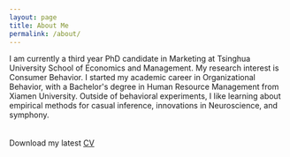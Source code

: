 ```yaml
---
layout: page
title: About Me
permalink: /about/
---
```

I am currently a third year PhD candidate in Marketing at Tsinghua University School of Economics and Management. My research interest is Consumer Behavior. I started my academic career in Organizational Behavior, with a Bachelor's degree in Human Resource Management from Xiamen University. Outside of behavioral experiments, I like learning about empirical methods for casual inference, innovations in Neuroscience, and symphony.     
<br>
<br>
Download my latest <a href="https://www.dropbox.com/s/wa3agifqoxwd77u/soto-cv.pdf?dl=0" download="Song, Luyang- CV">CV</a><br>
<br>
